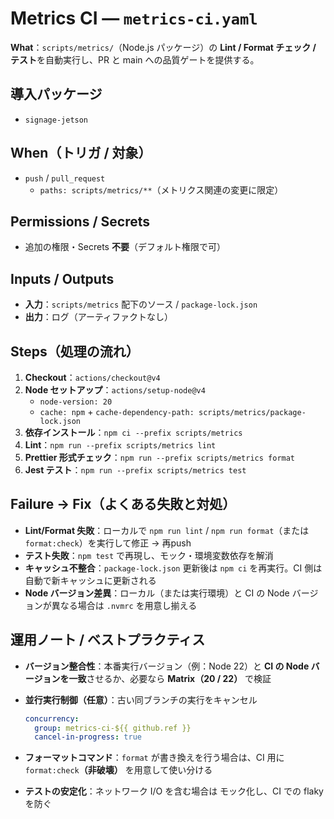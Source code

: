 # Metrics CI — `metrics-ci.yaml`

**What**：`scripts/metrics/`（Node.js パッケージ）の **Lint / Format チェック / テスト**を自動実行し、PR と main への品質ゲートを提供する。

## **導入パッケージ**

- `signage-jetson`

## **When（トリガ / 対象）**

- `push` / `pull_request`  
  - `paths: scripts/metrics/**`（メトリクス関連の変更に限定）

## **Permissions / Secrets**

- 追加の権限・Secrets **不要**（デフォルト権限で可）

## **Inputs / Outputs**

- **入力**：`scripts/metrics` 配下のソース / `package-lock.json`
- **出力**：ログ（アーティファクトなし）

## **Steps（処理の流れ）**

1. **Checkout**：`actions/checkout@v4`
2. **Node セットアップ**：`actions/setup-node@v4`  
   - `node-version: 20`  
   - `cache: npm` + `cache-dependency-path: scripts/metrics/package-lock.json`
3. **依存インストール**：`npm ci --prefix scripts/metrics`
4. **Lint**：`npm run --prefix scripts/metrics lint`
5. **Prettier 形式チェック**：`npm run --prefix scripts/metrics format`
6. **Jest テスト**：`npm run --prefix scripts/metrics test`

## **Failure → Fix（よくある失敗と対処）**

- **Lint/Format 失敗**：ローカルで `npm run lint` / `npm run format`（または `format:check`）を実行して修正 → 再push
- **テスト失敗**：`npm test` で再現し、モック・環境変数依存を解消
- **キャッシュ不整合**：`package-lock.json` 更新後は `npm ci` を再実行。CI 側は自動で新キャッシュに更新される
- **Node バージョン差異**：ローカル（または実行環境）と CI の Node バージョンが異なる場合は `.nvmrc` を用意し揃える

## **運用ノート / ベストプラクティス**

- **バージョン整合性**：本番実行バージョン（例：Node 22）と **CI の Node バージョンを一致**させるか、必要なら **Matrix（20 / 22）** で検証
- **並行実行制御（任意）**：古い同ブランチの実行をキャンセル

  ```yaml
  concurrency:
    group: metrics-ci-${{ github.ref }}
    cancel-in-progress: true
  ```

- **フォーマットコマンド**：`format` が書き換えを行う場合は、CI 用に `format:check`**（非破壊）** を用意して使い分ける
- **テストの安定化**：ネットワーク I/O を含む場合は モック化し、CI での flaky を防ぐ
